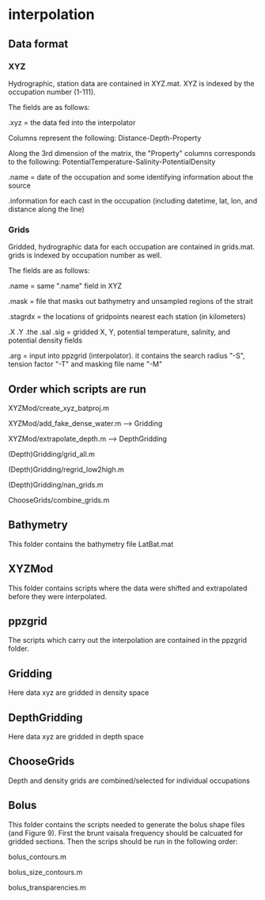 # interpolation

## Data format

### XYZ
Hydrographic, station data are contained in XYZ.mat. XYZ is indexed by the occupation number (1-111). 

The fields are as follows:

.xyz = the data fed into the interpolator

Columns represent the following: Distance-Depth-Property

Along the 3rd dimension of the matrix, the "Property" columns corresponds to the following: PotentialTemperature-Salinity-PotentialDensity 

.name = date of the occupation and some identifying information about the source

.information for each cast in the occupation (including datetime, lat, lon, and distance along the line)

### Grids
Gridded, hydrographic data for each occupation are contained in grids.mat. grids is indexed by occupation number as well.

The fields are as follows:

.name = same ".name" field in XYZ

.mask = file that masks out bathymetry and unsampled regions of the strait

.stagrdx = the locations of gridpoints nearest each station (in kilometers) 

.X .Y .the .sal .sig = gridded X, Y, potential temperature, salinity, and potential density fields

.arg = input into ppzgrid (interpolator). it contains the search radius "-S", tension factor "-T" and masking file name "-M"


## Order which scripts are run
XYZMod/create_xyz_batproj.m

XYZMod/add_fake_dense_water.m --> Gridding

XYZMod/extrapolate_depth.m --> DepthGridding

(Depth)Gridding/grid_all.m

(Depth)Gridding/regrid_low2high.m

(Depth)Gridding/nan_grids.m

ChooseGrids/combine_grids.m

## Bathymetry
This folder contains the bathymetry file LatBat.mat

## XYZMod
This folder contains scripts where the data were shifted and extrapolated before they were interpolated.


## ppzgrid
The scripts which carry out the interpolation are contained in the ppzgrid folder. 

## Gridding
Here data xyz are gridded in density space

## DepthGridding
Here data xyz are gridded in depth space

## ChooseGrids
Depth and density grids are combined/selected for individual occupations

## Bolus
This folder contains the scripts needed to generate the bolus shape files (and Figure 9). First the brunt vaisala frequency should be calcuated for gridded sections. Then the scrips should be run in the following order:

bolus_contours.m

bolus_size_contours.m

bolus_transparencies.m

